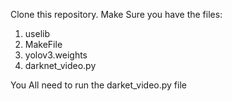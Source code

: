 Clone this repository.
Make Sure you have the files:

1. uselib
2. MakeFile
3. yolov3.weights
4. darknet_video.py

You All need to run the darket_video.py file
